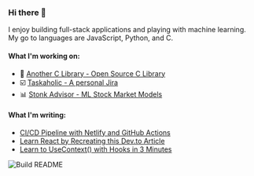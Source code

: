 ### Hi there 👋

I enjoy building full-stack applications and playing with machine learning. My go to languages are JavaScript, Python, and C.

#### What I'm working on:
- 📗 [Another C Library - Open Source C Library](https://anotherclibrary.com)
- ☑️ [Taskaholic - A personal Jira](https://taskaholic.com)
- 📊 [Stonk Advisor - ML Stock Market Models](https://stonkadvisor.com)

#### What I'm writing:

 - [CI/CD Pipeline with Netlify and GitHub Actions](https://dev.to/curtiscodes/ci-cd-pipeline-with-netlify-and-github-actions-bcm)
 - [Learn React by Recreating this Dev.to Article](https://dev.to/curtiscodes/learn-react-by-recreating-this-dev-to-article-1pfm)
 - [Learn to UseContext() with Hooks in 3 Minutes](https://dev.to/curtiscodes/learn-to-usecontext-with-hooks-in-3-minutes-4c4g)
 
![Build README](https://github.com/danielcurtis/danielcurtis/workflows/Build%20README/badge.svg)
